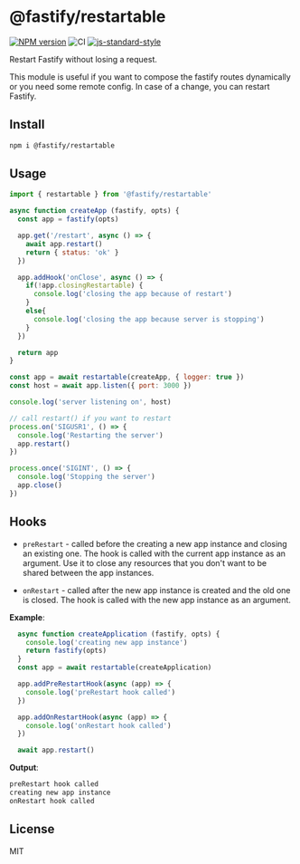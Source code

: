 # @fastify/restartable

[![NPM version](https://img.shields.io/npm/v/@fastify/restartable.svg?style=flat)](https://www.npmjs.com/package/@fastify/restartable)
![CI](https://github.com/fastify/restartable/workflows/CI/badge.svg)
[![js-standard-style](https://img.shields.io/badge/code%20style-standard-brightgreen.svg?style=flat)](https://standardjs.com/)

Restart Fastify without losing a request.

This module is useful if you want to compose the
fastify routes dynamically or you need some remote
config. In case of a change, you can restart Fastify.

## Install

```bash
npm i @fastify/restartable
```

## Usage

```js
import { restartable } from '@fastify/restartable'

async function createApp (fastify, opts) {
  const app = fastify(opts)

  app.get('/restart', async () => {
    await app.restart()
    return { status: 'ok' }
  })

  app.addHook('onClose', async () => {
    if(!app.closingRestartable) {
      console.log('closing the app because of restart')
    }
    else{
      console.log('closing the app because server is stopping')
    }
  })

  return app
}

const app = await restartable(createApp, { logger: true })
const host = await app.listen({ port: 3000 })

console.log('server listening on', host)

// call restart() if you want to restart
process.on('SIGUSR1', () => {
  console.log('Restarting the server')
  app.restart()
})

process.once('SIGINT', () => {
  console.log('Stopping the server')
  app.close()
})

```

## Hooks

- `preRestart` - called before the creating a new app instance and closing an
existing one. The hook is called with the current app instance as an argument.
Use it to close any resources that you don't want to be shared between the
app instances.

- `onRestart` - called after the new app instance is created and the old one
is closed. The hook is called with the new app instance as an argument.

**Example**:

```js
  async function createApplication (fastify, opts) {
    console.log('creating new app instance')
    return fastify(opts)
  }
  const app = await restartable(createApplication)

  app.addPreRestartHook(async (app) => {
    console.log('preRestart hook called')
  })

  app.addOnRestartHook(async (app) => {
    console.log('onRestart hook called')
  })

  await app.restart()
```

**Output**:

```bash
preRestart hook called
creating new app instance
onRestart hook called
```

## License

MIT
